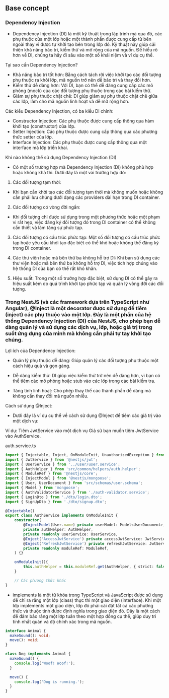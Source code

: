## Base concept
### Dependency Injection
- Dependency Injection (DI) là một kỹ thuật trong lập trình mà qua đó, các phụ thuộc của một lớp hoặc một thành phần được cung cấp từ bên ngoài thay vì được tự khởi tạo bên trong lớp đó. Kỹ thuật này giúp cải thiện khả năng bảo trì, kiểm thử và mở rộng của mã nguồn. Để hiểu rõ hơn về DI, chúng ta hãy đi sâu vào một số khái niệm và ví dụ cụ thể.

Tại sao cần Dependency Injection?
- Khả năng bảo trì tốt hơn: Bằng cách tách rời việc khởi tạo các đối tượng phụ thuộc ra khỏi lớp, mã nguồn trở nên dễ bảo trì và thay đổi hơn.
- Kiểm thử dễ dàng hơn: Với DI, bạn có thể dễ dàng cung cấp các mô phỏng (mock) của các đối tượng phụ thuộc trong các bài kiểm thử.
- Giảm sự phụ thuộc chặt chẽ: DI giúp giảm sự phụ thuộc chặt chẽ giữa các lớp, làm cho mã nguồn linh hoạt và dễ mở rộng hơn.

Các kiểu Dependency Injection, có ba kiểu DI chính:
- Constructor Injection: Các phụ thuộc được cung cấp thông qua hàm khởi tạo (constructor) của lớp.
- Setter Injection: Các phụ thuộc được cung cấp thông qua các phương thức setter của lớp.
- Interface Injection: Các phụ thuộc được cung cấp thông qua một interface mà lớp triển khai.

Khi nào không thể sử dụng Dependency Injection (DI)
- Có một số trường hợp mà Dependency Injection (DI) không phù hợp hoặc không khả thi. Dưới đây là một vài trường hợp đó:
1. Các đối tượng tạm thời:
- Khi bạn cần khởi tạo các đối tượng tạm thời mà không muốn hoặc không cần phải lưu chúng dưới dạng các providers dài hạn trong DI container.

2. Các đối tượng có vòng đời ngắn:
- Khi đối tượng chỉ được sử dụng trong một phương thức hoặc một phạm vi rất hẹp, việc đăng ký đối tượng đó trong DI container có thể không cần thiết và làm tăng sự phức tạp.

3. Các đối tượng có cấu trúc phức tạp:
Một số đối tượng có cấu trúc phức tạp hoặc yêu cầu khởi tạo đặc biệt có thể khó hoặc không thể đăng ký trong DI container.

4. Các thư viện hoặc mã bên thứ ba không hỗ trợ DI:
Khi bạn sử dụng các thư viện hoặc mã bên thứ ba không hỗ trợ DI, việc tích hợp chúng vào hệ thống DI của bạn có thể rất khó khăn.

5. Hiệu suất:
Trong một số trường hợp đặc biệt, sử dụng DI có thể gây ra hiệu suất kém do quá trình khởi tạo phức tạp và quản lý vòng đời các đối tượng.



### Trong NestJS (và các framework dựa trên TypeScript như Angular), @Inject là một decorator được sử dụng để tiêm (inject) các phụ thuộc vào một lớp. Đây là một phần của hệ thống Dependency Injection (DI) của NestJS, cho phép bạn dễ dàng quản lý và sử dụng các dịch vụ, lớp, hoặc giá trị trong suốt ứng dụng của mình mà không cần phải tự tay khởi tạo chúng.

Lợi ích của Dependency Injection:
- Quản lý phụ thuộc dễ dàng: Giúp quản lý các đối tượng phụ thuộc một cách hiệu quả và gọn gàng.
- Dễ dàng kiểm thử: DI giúp việc kiểm thử trở nên dễ dàng hơn, vì bạn có thể tiêm các mô phỏng hoặc stub vào các lớp trong các bài kiểm tra.

- Tăng tính linh hoạt: Cho phép thay thế các thành phần dễ dàng mà không cần thay đổi mã nguồn nhiều.

Cách sử dụng @Inject:
- Dưới đây là ví dụ cụ thể về cách sử dụng @Inject để tiêm các giá trị vào một dịch vụ:

Ví dụ: Tiêm JwtService vào một dịch vụ
Giả sử bạn muốn tiêm JwtService vào AuthService.

auth.service.ts

```typescript
import { Injectable, Inject, OnModuleInit, UnauthorizedException } from '@nestjs/common';
import { JwtService } from '@nestjs/jwt';
import { UserService } from '../user/user.service';
import { AuthHelper } from 'src/common/helpers/auth.helper';
import { ModuleRef } from '@nestjs/core';
import { InjectModel } from '@nestjs/mongoose';
import { User, UserDocument } from 'src/schemas/user.schema';
import { Model } from 'mongoose';
import { AuthValidatorService } from './auth-validator.service';
import { LoginDto } from './dto/login.dto';
import { SignUpDto } from './dto/signup.dto';

@Injectable()
export class AuthService implements OnModuleInit {
    constructor(
        @InjectModel(User.name) private userModel: Model<UserDocument>,
        private authHelper: AuthHelper,
        private readonly userService: UserService,
        @Inject('AccessJwtService') private accessJwtService: JwtService, // Tiêm AccessJwtService
        @Inject('RefreshJwtService') private refreshJwtService: JwtService, // Tiêm RefreshJwtService
        private readonly moduleRef: ModuleRef,
    ) {}

    onModuleInit(){
        this.authHelper = this.moduleRef.get(AuthHelper, { strict: false });
    }

    // Các phương thức khác
}
```


- implements là một từ khóa trong TypeScript và JavaScript được sử dụng để chỉ ra rằng một lớp (class) thực thi một giao diện (interface). Khi một lớp implements một giao diện, lớp đó phải cài đặt tất cả các phương thức và thuộc tính được định nghĩa trong giao diện đó. Đây là một cách để đảm bảo rằng một lớp tuân theo một hợp đồng cụ thể, giúp duy trì tính nhất quán và độ chính xác trong mã nguồn.

```typescript 
interface Animal {
  makeSound(): void;
  move(): void;
}

class Dog implements Animal {
  makeSound() {
    console.log('Woof! Woof!');
  }

  move() {
    console.log('Dog is running.');
  }
}
```